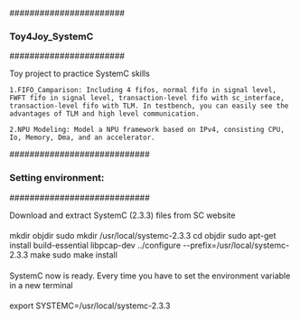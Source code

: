 #######################
### Toy4Joy_SystemC ###
#######################

Toy project to practice SystemC skills
	
	1.FIFO_Camparison: Including 4 fifos, normal fifo in signal level, FWFT fifo in signal level, transaction-level fifo with sc_interface, transaction-level fifo with TLM. In testbench, you can easily see the advantages of TLM and high level communication.
	
	2.NPU Modeling: Model a NPU framework based on IPv4, consisting CPU, Io, Memory, Dma, and an accelerator.

############################
### Setting environment: ###
############################

Download and extract SystemC (2.3.3) files from SC website
####
mkdir objdir
sudo mkdir /usr/local/systemc-2.3.3
cd objdir
sudo apt-get install build-essential libpcap-dev
../configure --prefix=/usr/local/systemc-2.3.3
make
sudo make install
####
SystemC now is ready. Every time you have to set the environment variable in a new terminal
####
export SYSTEMC=/usr/local/systemc-2.3.3
####
